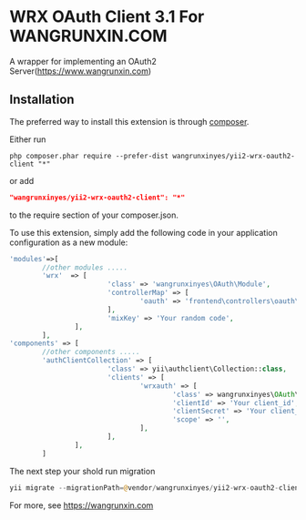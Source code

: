 WRX OAuth Client 3.1 For WANGRUNXIN.COM
==================

A wrapper for implementing an OAuth2 Server(https://www.wangrunxin.com)

Installation
------------

The preferred way to install this extension is through [composer](http://getcomposer.org/download/).

Either run

```
php composer.phar require --prefer-dist wangrunxinyes/yii2-wrx-oauth2-client "*"
```

or add

```json
"wangrunxinyes/yii2-wrx-oauth2-client": "*"
```

to the require section of your composer.json.

To use this extension,  simply add the following code in your application configuration as a new module:

```php
'modules'=>[
        //other modules .....
        'wrx'  => [
						'class' => 'wangrunxinyes\OAuth\Module',
						'controllerMap' => [
								'oauth' => 'frontend\controllers\oauth\OauthController',
						],
						'mixKey' => 'Your random code',
				],
        ],
'components' => [ 
        //other components .....
        'authClientCollection' => [
						'class' => yii\authclient\Collection::class,
						'clients' => [
								'wrxauth' => [
										'class' => wangrunxinyes\OAuth\models\Client::class,
										'clientId' => 'Your client_id',
										'clientSecret' => 'Your client_secret',
										'scope' => '',
								],
						],
				],
        ]
```

The next step your shold run migration

```php
yii migrate --migrationPath=@vendor/wangrunxinyes/yii2-wrx-oauth2-client/migrations
```

For more, see https://wangrunxin.com